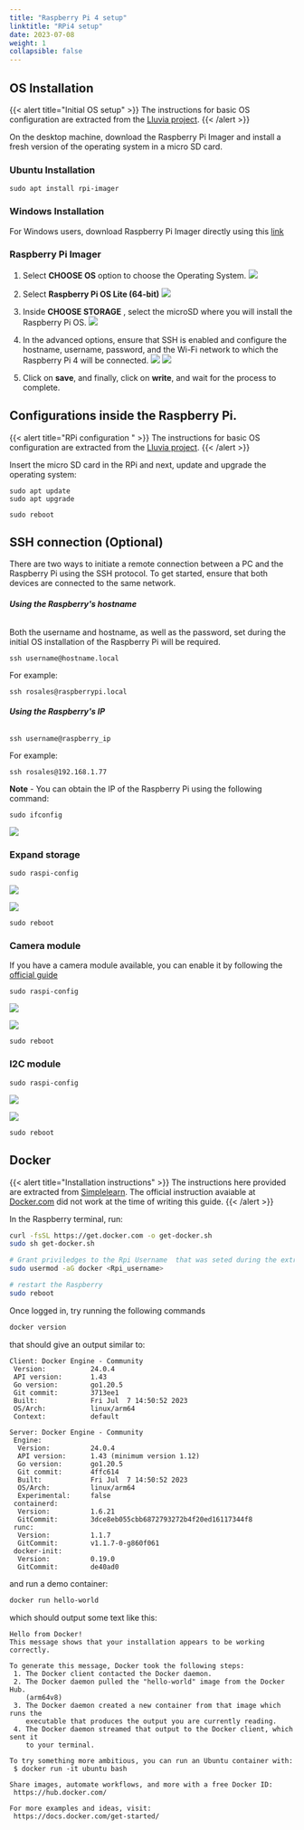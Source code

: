```yaml
---
title: "Raspberry Pi 4 setup"
linktitle: "RPi4 setup"
date: 2023-07-08
weight: 1
collapsible: false
---
```



## OS Installation

{{< alert title="Initial OS setup" >}}
The instructions for basic OS configuration are extracted from the [Lluvia project](https://lluvia.ai/docs/gettingstarted/installation/raspberry_pi_4/).
{{< /alert >}}

On the desktop machine, download the Raspberry Pi Imager and install a fresh version of the operating system in a micro SD card.

### Ubuntu Installation
```shell
sudo apt install rpi-imager

```

### Windows Installation
For Windows users, download Raspberry Pi Imager directly using this [link](https://downloads.raspberrypi.org/imager/imager_latest.exe)

### Raspberry Pi Imager

1. Select **CHOOSE OS** option to choose the Operating System.
![](rpi-imager.png)


2. Select **Raspberry Pi OS Lite (64-bit)**
![](rpi-imager-os-select.png)

3. Inside **CHOOSE STORAGE** , select the microSD where you will install the Raspberry Pi OS.
![](rpi-imager-sd.jpeg)

4. In the advanced  options, ensure that SSH is enabled and configure the hostname, username, password, and the Wi-Fi network to which the Raspberry Pi 4 will be connected.
![](rpi-imager-advancedOptions.png)
![](rpi-imager-advancedOptions2.png)

5. Click on **save**, and finally, click on **write**, and wait for the process to complete.



## Configurations inside the Raspberry Pi.

{{< alert title="RPi configuration " >}}
The instructions for basic OS configuration are extracted from the [Lluvia project](https://lluvia.ai/docs/gettingstarted/installation/raspberry_pi_4/).
{{< /alert >}}

Insert the micro SD card in the RPi and next, update and upgrade the operating system:

```shell
sudo apt update
sudo apt upgrade

sudo reboot
```

## SSH connection (Optional) 
There are two ways to initiate a remote connection between a PC and the Raspberry Pi using the SSH protocol. To get started, ensure that both devices are connected to the same network.

###### **Using the Raspberry's hostname** 
Both the username and hostname, as well as the password, set during the initial OS installation of the Raspberry Pi will be required.

```shell
ssh username@hostname.local
```
For example: 
```shell
ssh rosales@raspberrypi.local
```

###### **Using the Raspberry's IP** 
```shell
ssh username@raspberry_ip
```
For example: 
```shell
ssh rosales@192.168.1.77
```

**Note** - You can obtain the IP of the Raspberry Pi using the following command:
```shell
sudo ifconfig
```
![](rpi-ifconfig.png)






### Expand storage

```shell
sudo raspi-config
```

![](raspi-config-advanced-options.png)

![](raspi-config-expand-storage.png)

```shell
sudo reboot
```

### Camera module

If you have a camera module available, you can enable it by following the [official guide](https://www.raspberrypi.com/documentation/accessories/camera.html)

```shell
sudo raspi-config
```

![](raspi-config-interface-options.png)

![](raspi-config-legacy-camera.png)

```shell
sudo reboot
```

### I2C module
```shell
sudo raspi-config
```

![](raspi-config-interface-options.png)

![](raspi-config-legacy-i2c.png)
```shell
sudo reboot
```

## Docker

{{< alert title="Installation instructions" >}}
The instructions here provided are extracted from [Simplelearn](https://www.simplilearn.com/tutorials/docker-tutorial/raspberry-pi-docker). The official instruction avaiable at [Docker.com](https://docs.docker.com/engine/install/raspbian/) did not work at the time of writing this guide.
{{< /alert >}}

In the Raspberry terminal, run:


```bash
curl -fsSL https://get.docker.com -o get-docker.sh
sudo sh get-docker.sh

# Grant priviledges to the Rpi Username  that was seted during the extra setting Raspberry Pi  , to run docker containers
sudo usermod -aG docker <Rpi_username>

# restart the Raspberry
sudo reboot
```

Once logged in, try running the following commands

```bash
docker version
```

that should give an output similar to:

```
Client: Docker Engine - Community
 Version:           24.0.4
 API version:       1.43
 Go version:        go1.20.5
 Git commit:        3713ee1
 Built:             Fri Jul  7 14:50:52 2023
 OS/Arch:           linux/arm64
 Context:           default

Server: Docker Engine - Community
 Engine:
  Version:          24.0.4
  API version:      1.43 (minimum version 1.12)
  Go version:       go1.20.5
  Git commit:       4ffc614
  Built:            Fri Jul  7 14:50:52 2023
  OS/Arch:          linux/arm64
  Experimental:     false
 containerd:
  Version:          1.6.21
  GitCommit:        3dce8eb055cbb6872793272b4f20ed16117344f8
 runc:
  Version:          1.1.7
  GitCommit:        v1.1.7-0-g860f061
 docker-init:
  Version:          0.19.0
  GitCommit:        de40ad0
```

and run a demo container:

```bash
docker run hello-world
```

which should output some text like this:

```
Hello from Docker!
This message shows that your installation appears to be working correctly.

To generate this message, Docker took the following steps:
 1. The Docker client contacted the Docker daemon.
 2. The Docker daemon pulled the "hello-world" image from the Docker Hub.
    (arm64v8)
 3. The Docker daemon created a new container from that image which runs the
    executable that produces the output you are currently reading.
 4. The Docker daemon streamed that output to the Docker client, which sent it
    to your terminal.

To try something more ambitious, you can run an Ubuntu container with:
 $ docker run -it ubuntu bash

Share images, automate workflows, and more with a free Docker ID:
 https://hub.docker.com/

For more examples and ideas, visit:
 https://docs.docker.com/get-started/
```

